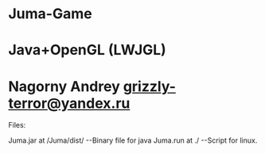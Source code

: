 Juma-Game
========================

Java+OpenGL (LWJGL)
========================
Nagorny Andrey
grizzly-terror@yandex.ru
========================

Files:

Juma.jar 	at 	/Juma/dist/	--Binary file for java
Juma.run	at 	./		--Script for linux.
